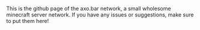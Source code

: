 This is the github page of the axo.bar network, a small wholesome minecraft server network.
If you have any issues or suggestions, make sure to put them here!
